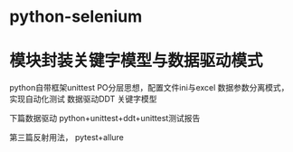 # python-selenium
# 模块封装关键字模型与数据驱动模式

python自带框架unittest
PO分层思想，配置文件ini与excel
数据参数分离模式，实现自动化测试
数据驱动DDT
关键字模型

下篇数据驱动
python+unittest+ddt+unittest测试报告

第三篇反射用法，
pytest+allure
